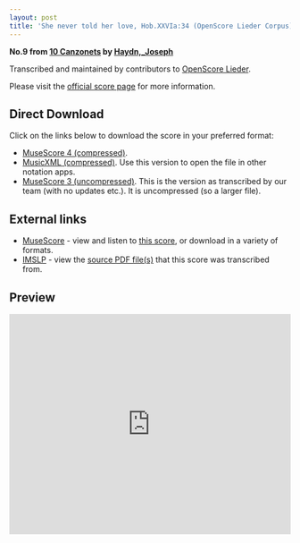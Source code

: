 ```yaml
---
layout: post
title: 'She never told her love, Hob.XXVIa:34 (OpenScore Lieder Corpus)'
---
```


__No.9 from [10 Canzonets](https://fourscoreandmore.org/openscore/lieder/Haydn,_Joseph/10_Canzonets/) by [Haydn,_Joseph](https://fourscoreandmore.org/openscore/lieder/Haydn,_Joseph)__

Transcribed and maintained by contributors to [OpenScore Lieder].

Please visit the [official score page] for more information.

[official score page]: https://musescore.com/openscore-lieder-corpus/scores/6474469
[OpenScore Lieder]: https://musescore.com/openscore-lieder-corpus

## Direct Download

Click on the links below to download the score in your preferred format:
- [MuseScore 4 (compressed)](https://github.com/openscore/lieder/blob/main/scores/Haydn,_Joseph/10_Canzonets/09_She_never_told_her_love,_Hob.XXVIa34/lc6474469.mscz?raw=true).
- [MusicXML (compressed)](https://github.com/openscore/lieder/blob/main/scores/Haydn,_Joseph/10_Canzonets/09_She_never_told_her_love,_Hob.XXVIa34/lc6474469.mxl?raw=true). Use this version to open the file in other notation apps.
- [MuseScore 3 (uncompressed)](https://github.com/openscore/lieder/blob/main/scores/Haydn,_Joseph/10_Canzonets/09_She_never_told_her_love,_Hob.XXVIa34/lc6474469.mscx?raw=true). This is the version as transcribed by our team (with no updates etc.). It is uncompressed (so a larger file).

## External links

- [MuseScore] - view and listen to [this score][MuseScore], or download in a variety of formats.
- [IMSLP] - view the [source PDF file(s)][IMSLP] that this score was transcribed from.

[MuseScore]: https://musescore.com/score/6474469
[IMSLP]: https://imslp.org/wiki/Special:ReverseLookup/292750

## Preview

<iframe width="100%" height="394" src="https://musescore.com/openscore-lieder-corpus/scores/6474469/embed" frameborder="0" allowfullscreen allow="autoplay; fullscreen"></iframe>
